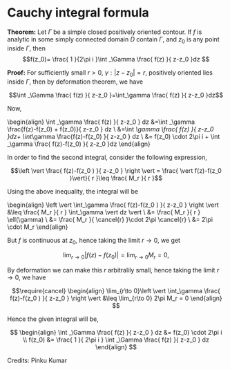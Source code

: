 # Cauchy integral formula
**Theorem:** Let $\Gamma$ be a simple closed positively  oriented contour. If $f$ is analytic in some simply connected domain $D$ contain $\Gamma$, and $z_0$ is any point inside $\Gamma$, then
$$f(z_0)= \frac{ 1 }{2\pi i }\int _\Gamma  \frac{ f(z) }{ z-z_0 }dz $$

**Proof:** For sufficiently  small $r>0$, $\gamma :\vert z-z_0 \vert =r,$ positively oriented lies inside $\Gamma,$ then by deformation theorem, we have

$$\int _\Gamma  \frac{ f(z) }{ z-z_0 }=\int_\gamma \frac{ f(z) }{ z-z_0 }dz$$

Now,


\begin{align}
\int _\gamma \frac{ f(z) }{ z-z_0 } dz
&=\int _\gamma \frac{f(z)-f(z_0) + f(z_0)}{ z-z_0 } dz \\
&=\int _\gamma \frac{ f(z) }{ z-z_0 }dz+ \int_\gamma \frac{f(z)-f(z_0) }{ z-z_0 } dz \\
&= f(z_0) \cdot 2\pi i + \int _\gamma \frac{ f(z)-f(z_0) }{ z-z_0 }dz
\end{align}


In order to find the second integral, consider the following expression,

$$\left \vert \frac{ f(z)-f(z_0 ) }{ z-z_0  } \right \vert = \frac{ \vert f(z)-f(z_0 )\vert}{ r }\leq \frac{ M_r }{ r }$$

Using the above inequality, the integral will be


\begin{align}
\left \vert \int_\gamma \frac{ f(z)-f(z_0 ) }{ z-z_0  } \right \vert
&\leq \frac{ M_r }{ r } \int_\gamma \vert dz \vert \\
&= \frac{ M_r }{ r } \ell(\gamma) \\
&= \frac{ M_r }{ \cancel{r} }\cdot 2\pi \cancel{r} \\
&= 2\pi \cdot M_r
\end{align}


But $f$ is continuous at $z_0$, hence taking the limit $r\to 0$, we get

$$\lim_{r \to 0} \vert f(z) - f(z_0) \vert = \lim_{r \to 0} M_r = 0,$$

By deformation we can make this $r$ arbitralily small, hence taking the limit $r\to 0$, we have

$$\require{cancel}
\begin{align}
\lim_{r\to 0}\left \vert \int_\gamma \frac{ f(z)-f(z_0 ) }{ z-z_0  } \right \vert
&\leq \lim_{r\to 0} 2\pi M_r = 0
\end{align}
$$

Hence the given integral will be,

$$
\begin{align}
\int _\Gamma \frac{ f(z) }{ z-z_0 } dz
&= f(z_0) \cdot 2\pi i \\
f(z_0) &= \frac{ 1 }{ 2\pi i } \int _\Gamma \frac{ f(z) }{ z-z_0 } dz
\end{align}
$$



Credits: Pinku Kumar
